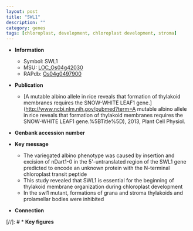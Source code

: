 ```yaml
---
layout: post
title: "SWL1"
description: ""
category: genes
tags: [chloroplast, development, chloroplast development, stroma]
---
```


* **Information**  
    + Symbol: SWL1  
    + MSU: [LOC_Os04g42030](http://rice.uga.edu/cgi-bin/ORF_infopage.cgi?orf=LOC_Os04g42030)  
    + RAPdb: [Os04g0497900](http://rapdb.dna.affrc.go.jp/viewer/gbrowse_details/irgsp1?name=Os04g0497900)  

* **Publication**  
    + [A mutable albino allele in rice reveals that formation of thylakoid membranes requires the SNOW-WHITE LEAF1 gene.](http://www.ncbi.nlm.nih.gov/pubmed?term=A mutable albino allele in rice reveals that formation of thylakoid membranes requires the SNOW-WHITE LEAF1 gene.%5BTitle%5D), 2013, Plant Cell Physiol.

* **Genbank accession number**  

* **Key message**  
    + The variegated albino phenotype was caused by insertion and excision of nDart1-0 in the 5&#39;-untranslated region of the SWL1 gene predicted to encode an unknown protein with the N-terminal chloroplast transit peptide
    + This study revealed that SWL1 is essential for the beginning of thylakoid membrane organization during chloroplast development
    + In the swl1 mutant, formations of grana and stroma thylakoids and prolamellar bodies were inhibited

* **Connection**  

[//]: # * **Key figures**  


